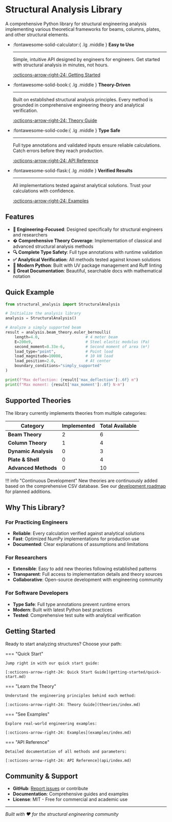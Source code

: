 # Structural Analysis Library

A comprehensive Python library for structural engineering analysis implementing various theoretical frameworks for beams, columns, plates, and other structural elements.

<div class="grid cards" markdown>

- :fontawesome-solid-calculator:{ .lg .middle } __Easy to Use__

    ---

    Simple, intuitive API designed by engineers for engineers. Get started with structural analysis in minutes, not hours.

    [:octicons-arrow-right-24: Getting Started](getting-started/installation.md)

- :fontawesome-solid-book:{ .lg .middle } __Theory-Driven__

    ---

    Built on established structural analysis principles. Every method is grounded in comprehensive engineering theory and analytical verification.

    [:octicons-arrow-right-24: Theory Guide](theories/index.md)

- :fontawesome-solid-code:{ .lg .middle } __Type Safe__

    ---

    Full type annotations and validated inputs ensure reliable calculations. Catch errors before they reach production.

    [:octicons-arrow-right-24: API Reference](api/index.md)

- :fontawesome-solid-flask:{ .lg .middle } __Verified Results__

    ---

    All implementations tested against analytical solutions. Trust your calculations with confidence.

    [:octicons-arrow-right-24: Examples](examples/index.md)

</div>

## Features

- __🎯 Engineering-Focused__: Designed specifically for structural engineers and researchers
- __� Comprehensive Theory Coverage__: Implementation of classical and advanced structural analysis methods
- __🔍 Complete Type Safety__: Full type annotations with runtime validation
- __✅ Analytical Verification__: All methods tested against known solutions
- __🚀 Modern Python__: Built with UV package management and Ruff linting
- __📱 Great Documentation__: Beautiful, searchable docs with mathematical notation

## Quick Example

```python
from structural_analysis import StructuralAnalysis

# Initialize the analysis library
analysis = StructuralAnalysis()

# Analyze a simply supported beam
result = analysis.beam_theory.euler_bernoulli(
    length=4.0,                    # 4 meter beam
    E=200e9,                       # Steel elastic modulus (Pa)
    second_moment=8.33e-6,         # Second moment of area (m⁴)
    load_type="point",             # Point load
    load_magnitude=10000,          # 10 kN load
    load_position=2.0,             # At center
    boundary_conditions="simply_supported"
)

print(f"Max deflection: {result['max_deflection']:.6f} m")
print(f"Max moment: {result['max_moment']:.0f} N·m")
```

## Supported Theories

The library currently implements theories from multiple categories:

| Category | Implemented | Total Available |
|----------|------------|-----------------|
| __Beam Theory__ | 2 | 6 |
| __Column Theory__ | 1 | 4 |
| __Dynamic Analysis__ | 0 | 3 |
| __Plate & Shell__ | 0 | 4 |
| __Advanced Methods__ | 0 | 10 |

!!! info "Continuous Development"
    New theories are continuously added based on the comprehensive CSV database. See our [development roadmap](development/architecture.md) for planned additions.

## Why This Library?

### For Practicing Engineers

- __Reliable__: Every calculation verified against analytical solutions
- __Fast__: Optimized NumPy implementations for production use
- __Documented__: Clear explanations of assumptions and limitations

### For Researchers

- __Extensible__: Easy to add new theories following established patterns
- __Transparent__: Full access to implementation details and theory sources
- __Collaborative__: Open-source development with engineering community

### For Software Developers

- __Type Safe__: Full type annotations prevent runtime errors
- __Modern__: Built with latest Python best practices
- __Tested__: Comprehensive test suite with analytical verification

## Getting Started

Ready to start analyzing structures? Choose your path:

=== "Quick Start"

    Jump right in with our quick start guide:
    
    [:octicons-arrow-right-24: Quick Start Guide](getting-started/quick-start.md)

=== "Learn the Theory"

    Understand the engineering principles behind each method:
    
    [:octicons-arrow-right-24: Theory Guide](theories/index.md)

=== "See Examples"

    Explore real-world engineering examples:
    
    [:octicons-arrow-right-24: Examples](examples/index.md)

=== "API Reference"

    Detailed documentation of all methods and parameters:
    
    [:octicons-arrow-right-24: API Reference](api/index.md)

## Community & Support

- __GitHub__: [Report issues](https://github.com/osama-ata/structural-analysis/issues) or contribute
- __Documentation__: Comprehensive guides and examples
- __License__: MIT - Free for commercial and academic use

---

*Built with ❤️ for the structural engineering community*
